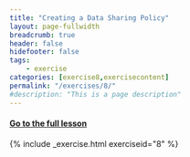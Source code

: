 ```yaml
---
title: "Creating a Data Sharing Policy"
layout: page-fullwidth
breadcrumb: true
header: false
hidefooter: false
tags:
    - exercise
categories: [exercise8,exercisecontent]
permalink: "/exercises/8/"
#description: "This is a page description"
---
```


<h4><a href="{{ site.url }}{{ site.baseurl }}/modules/3/a">Go to the full lesson</a></h4>
{% include _exercise.html exerciseid="8" %}
